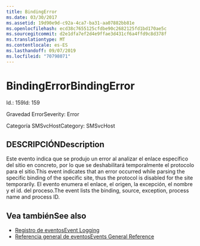```yaml
---
title: BindingError
ms.date: 03/30/2017
ms.assetid: 19d90e9d-c92a-4ca7-ba31-aa07882bb81e
ms.openlocfilehash: ecd38c7655125cfdbe90c2682125fd1bd170ae5c
ms.sourcegitcommit: d2e1dfa7ef2d4e9ffae3d431cf6a4ffd9c8d378f
ms.translationtype: MT
ms.contentlocale: es-ES
ms.lasthandoff: 09/07/2019
ms.locfileid: "70798071"
---
```

# <a name="bindingerror"></a><span data-ttu-id="e6002-102">BindingError</span><span class="sxs-lookup"><span data-stu-id="e6002-102">BindingError</span></span>
<span data-ttu-id="e6002-103">Id.: 159</span><span class="sxs-lookup"><span data-stu-id="e6002-103">Id: 159</span></span>  
  
 <span data-ttu-id="e6002-104">Gravedad Error</span><span class="sxs-lookup"><span data-stu-id="e6002-104">Severity: Error</span></span>  
  
 <span data-ttu-id="e6002-105">Categoría SMSvcHost</span><span class="sxs-lookup"><span data-stu-id="e6002-105">Category: SMSvcHost</span></span>  
  
## <a name="description"></a><span data-ttu-id="e6002-106">DESCRIPCIÓN</span><span class="sxs-lookup"><span data-stu-id="e6002-106">Description</span></span>  
 <span data-ttu-id="e6002-107">Este evento indica que se produjo un error al analizar el enlace específico del sitio en concreto, por lo que se deshabilitará temporalmente el protocolo para el sitio.</span><span class="sxs-lookup"><span data-stu-id="e6002-107">This event indicates that an error occurred while parsing the specific binding of the specific site, thus the protocol is disabled for the site temporarily.</span></span> <span data-ttu-id="e6002-108">El evento enumera el enlace, el origen, la excepción, el nombre y el id. del proceso.</span><span class="sxs-lookup"><span data-stu-id="e6002-108">The event lists the binding, source, exception, process name and process ID.</span></span>  
  
## <a name="see-also"></a><span data-ttu-id="e6002-109">Vea también</span><span class="sxs-lookup"><span data-stu-id="e6002-109">See also</span></span>

- [<span data-ttu-id="e6002-110">Registro de eventos</span><span class="sxs-lookup"><span data-stu-id="e6002-110">Event Logging</span></span>](index.md)
- [<span data-ttu-id="e6002-111">Referencia general de eventos</span><span class="sxs-lookup"><span data-stu-id="e6002-111">Events General Reference</span></span>](events-general-reference.md)
